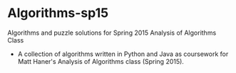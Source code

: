 # Algorithms-sp15

Algorithms and puzzle solutions for Spring 2015 Analysis of Algorithms Class
* A collection of algorithms written in Python and Java as coursework for Matt Haner's Analysis of Algorithms class (Spring 2015). 

